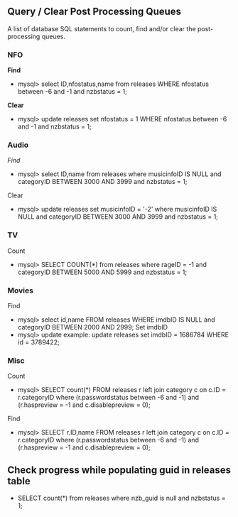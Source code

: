 ## Query / Clear Post Processing Queues

A list of database SQL statements to count, find and/or clear the post-processing queues.

### NFO
**Find**
* mysql> select ID,nfostatus,name from releases WHERE nfostatus between -6 and -1 and nzbstatus = 1;
   
**Clear**
* mysql> update releases set nfostatus = 1 WHERE nfostatus between -6 and -1 and nzbstatus = 1;

### Audio
_Find_
* mysql> select ID,name from releases where musicinfoID IS NULL and categoryID BETWEEN 3000 AND 3999 and nzbstatus = 1;

Clear
* mysql> update releases set musicinfoID = '-2' where musicinfoID IS NULL and categoryID BETWEEN 3000 AND 3999 and nzbstatus = 1;

### TV
Count
* mysql> SELECT COUNT(*) from releases where rageID = -1 and categoryID BETWEEN 5000 AND 5999 and nzbstatus = 1;

### Movies
Find
* mysql> select id,name FROM releases WHERE imdbID IS NULL and categoryID BETWEEN 2000 AND 2999;
Set imdbID
* mysql> update example: update releases set imdbID = 1686784 WHERE id = 3789422; 

### Misc
Count
* mysql> SELECT count(*) FROM releases r left join category c on c.ID = r.categoryID where (r.passwordstatus between -6 and -1) and (r.haspreview = -1 and c.disablepreview = 0);

Find
* mysql> SELECT r.ID,name FROM releases r left join category c on c.ID = r.categoryID where (r.passwordstatus between -6 and -1) and (r.haspreview = -1 and c.disablepreview = 0);





## Check progress while populating guid in releases table
* SELECT count(*) from releases where nzb_guid is null and nzbstatus = 1;